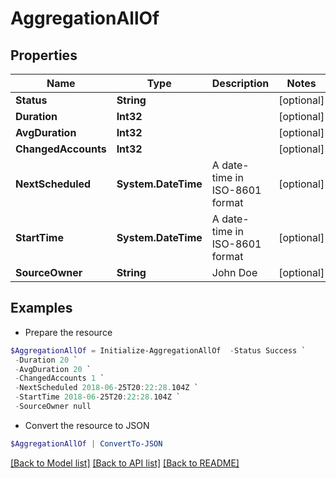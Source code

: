 # AggregationAllOf
## Properties

Name | Type | Description | Notes
------------ | ------------- | ------------- | -------------
**Status** | **String** |  | [optional] 
**Duration** | **Int32** |  | [optional] 
**AvgDuration** | **Int32** |  | [optional] 
**ChangedAccounts** | **Int32** |  | [optional] 
**NextScheduled** | **System.DateTime** | A date-time in ISO-8601 format | [optional] 
**StartTime** | **System.DateTime** | A date-time in ISO-8601 format | [optional] 
**SourceOwner** | **String** | John Doe | [optional] 

## Examples

- Prepare the resource
```powershell
$AggregationAllOf = Initialize-AggregationAllOf  -Status Success `
 -Duration 20 `
 -AvgDuration 20 `
 -ChangedAccounts 1 `
 -NextScheduled 2018-06-25T20:22:28.104Z `
 -StartTime 2018-06-25T20:22:28.104Z `
 -SourceOwner null
```

- Convert the resource to JSON
```powershell
$AggregationAllOf | ConvertTo-JSON
```

[[Back to Model list]](../README.md#documentation-for-models) [[Back to API list]](../README.md#documentation-for-api-endpoints) [[Back to README]](../README.md)

